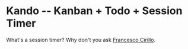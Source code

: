 # Kando -- Kanban + Todo + Session Timer

What's a session timer? Why don't you ask [Francesco Cirillo](https://twitter.com/cirillof).
